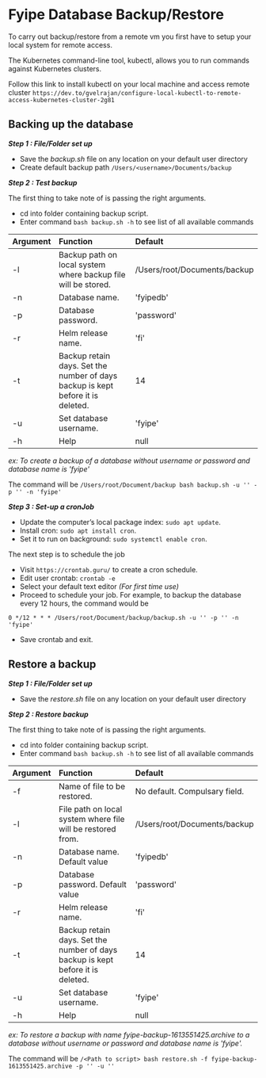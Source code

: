 # Fyipe Database Backup/Restore

To carry out backup/restore from a remote vm you first have to setup your local system for remote access.

The Kubernetes command-line tool, kubectl, allows you to run commands against Kubernetes clusters.

Follow this link to install kubectl on your local machine and access remote cluster `https://dev.to/gvelrajan/configure-local-kubectl-to-remote-access-kubernetes-cluster-2g81`

## Backing up the database

**_Step 1 : File/Folder set up_**

- Save the _backup.sh_ file on any location on your default user directory
- Create default backup path `/Users/<username>/Documents/backup`

**_Step 2 : Test backup_**

The first thing to take note of is passing the right arguments.

- cd into folder containing backup script.
- Enter command `bash backup.sh -h` to see list of all available commands

| Argument | Function                                                                        | Default                      |
| -------- | :------------------------------------------------------------------------------ | :--------------------------- |
| -l       | Backup path on local system where backup file will be stored.                   | /Users/root/Documents/backup |
| -n       | Database name.                                                                  | 'fyipedb'                    |
| -p       | Database password.                                                              | 'password'                   |
| -r       | Helm release name.                                                              | 'fi'                         |
| -t       | Backup retain days. Set the number of days backup is kept before it is deleted. | 14                           |
| -u       | Set database username.                                                          | 'fyipe'                      |
| -h       | Help                                                                            | null                         |

_ex: To create a backup of a database without username or password and database name is 'fyipe'_

The command will be `/Users/root/Document/backup bash backup.sh -u '' -p '' -n 'fyipe'`

**_Step 3 : Set-up a cronJob_**

- Update the computer’s local package index: `sudo apt update`.
- Install cron: `sudo apt install cron`.
- Set it to run on background: `sudo systemctl enable cron`.

The next step is to schedule the job

- Visit `https://crontab.guru/` to create a cron schedule.
- Edit user crontab: `crontab -e`
- Select your default text editor _(For first time use)_
- Proceed to schedule your job. For example, to backup the database every 12 hours, the command would be

`0 */12 * * * /Users/root/Document/backup/backup.sh -u '' -p '' -n 'fyipe'`

- Save crontab and exit.

## Restore a backup

**_Step 1 : File/Folder set up_**

- Save the _restore.sh_ file on any location on your default user directory

**_Step 2 : Restore backup_**

The first thing to take note of is passing the right arguments.

- cd into folder containing backup script.
- Enter command `bash backup.sh -h` to see list of all available commands

| Argument | Function                                                                        | Default                       |
| -------- | :------------------------------------------------------------------------------ | :---------------------------- |
| -f       | Name of file to be restored.                                                    | No default. Compulsary field. |
| -l       | File path on local system where file will be restored from.                     | /Users/root/Documents/backup  |
| -n       | Database name. Default value                                                    | 'fyipedb'                     |
| -p       | Database password. Default value                                                | 'password'                    |
| -r       | Helm release name.                                                              | 'fi'                          |
| -t       | Backup retain days. Set the number of days backup is kept before it is deleted. | 14                            |
| -u       | Set database username.                                                          | 'fyipe'                       |
| -h       | Help                                                                            | null                          |

_ex: To restore a backup with name fyipe-backup-1613551425.archive to a database without username or password and database name is 'fyipe'._

The command will be `/<Path to script> bash restore.sh -f fyipe-backup-1613551425.archive -p '' -u ''`
